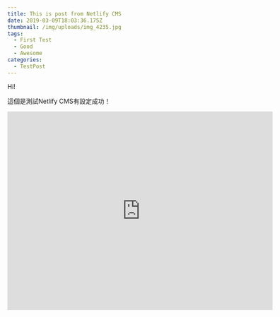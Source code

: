 ```yaml
---
title: This is post from Netlify CMS
date: 2019-03-09T18:03:36.175Z
thumbnail: /img/uploads/img_4235.jpg
tags:
  - First Test
  - Good
  - Awesome
categories:
  - TestPost
---
```

Hi!

這個是測試Netlify CMS有設定成功！


<iframe src="https://www.google.com/maps/embed?pb=!1m18!1m12!1m3!1d3611.970771946!2d121.46004295109292!3d25.136678983845567!2m3!1f0!2f0!3f0!3m2!1i1024!2i768!4f13.1!3m3!1m2!1s0x3442af9dde1568d7%3A0xb616a9e96bcda75f!2z5a625a6244O7SmlhIEppYQ!5e0!3m2!1sen!2stw!4v1552186441073" width="600" height="450" frameborder="0" style="border:0" allowfullscreen></iframe>
